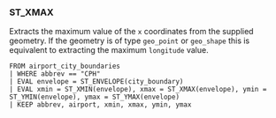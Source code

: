 <!--
This is generated by ESQL’s AbstractFunctionTestCase. Do no edit it. See ../README.md for how to regenerate it.
-->

### ST_XMAX
Extracts the maximum value of the `x` coordinates from the supplied geometry.
If the geometry is of type `geo_point` or `geo_shape` this is equivalent to extracting the maximum `longitude` value.

```
FROM airport_city_boundaries
| WHERE abbrev == "CPH"
| EVAL envelope = ST_ENVELOPE(city_boundary)
| EVAL xmin = ST_XMIN(envelope), xmax = ST_XMAX(envelope), ymin = ST_YMIN(envelope), ymax = ST_YMAX(envelope)
| KEEP abbrev, airport, xmin, xmax, ymin, ymax
```
